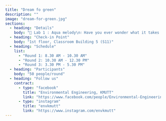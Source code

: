 ```yaml
---
title: "Dream fo green"
description: ""
image: "dream-for-green.jpg"
sections:
  - heading: "Details"
    body: "🧪 Lab 1 : Aqua melody\n💧 Have you ever wonder what it takes to make our drinking and bathing water safe?\nIn this workshop, you'll get hands-on experience measuring water quality using real tools used by environmental engineers. You'll also see a demonstration of basic water treatment models and learn how engineers clean and restore water to make it safe again.\n✨ Highlight: You'll discover that \"clear water\" isn't always \"clean water,\" and that water treatment is a combination of science and engineering.\n\n🌬️ Lab 2: Air beat\n🌫️ How the air we breathe is important?\nLet's explore real-world air pollution issues like PM2.5, toxic gases (NOx, SOx, CO, O₃), and their impacts on health and the environment. Also learning about cutting-edge air quality monitoring technologies — from PM2.5 sensors to real-time air analysis systems.\n✨ Highlight: You'll realize that \"clean air\" doesn't happen by accident — it takes policy, technology, and public action.\n\n🌟 Lab 3 : Green Spotlight\n🎶 Every stage needs a spotlight… and nature has its own hidden stage!\nIn this workshop, you'll use a microscope to discover the unseen world within our environment. Explore tiny life and hidden connections that play a big role in ecosystems and sustainability.\n✨ Expect excitement, fresh knowledge, and a whole new perspective on the \"green world\" around you.\n✨Highlight: See how nature's smallest performers still shine bright under the spotlight each one vital to the show of life.\n\n🌍 Lab 4: Light step\n👣 The footprints we leave on the Earth aren't just on the ground — they're also carbon footprints we create in daily life.\nHere, you'll calculate your own carbon footprint from everyday activities like eating and traveling. You'll also learn how small lifestyle changes can lead to big environmental impacts. Moreover, We'll connect it all to the SDGs (Sustainable Development Goals) — to show how your small actions contribute to the world's biggest goals.\n✨ Highlight: See clearly how \"tiny lifestyle changes\" can truly help save the planet — and feel empowered to make a difference."
  - heading: "Check-in Point"
    body: "1st floor, Classroom Building 5 (S11)"
  - heading: "Schedule"
    list:
      - "Round 1: 8.30 AM - 10.30 AM"
      - "Round 2: 10.30 AM - 12.30 PM"
      - "Round 3: 3.30 PM - 5.30 PM"
  - heading: "Participants"
    body: "50 people/round"
  - heading: "Follow us"
    contract:
      - type: "facebook"
        title: "Environmental Engineering, KMUTT"
        link: "https://www.facebook.com/people/Environmental-Engineering-KMUTT/100040198514250/"
      - type: "instagram"
        title: "envkmutt"
        link: "https://www.instagram.com/envkmutt"
---
```

